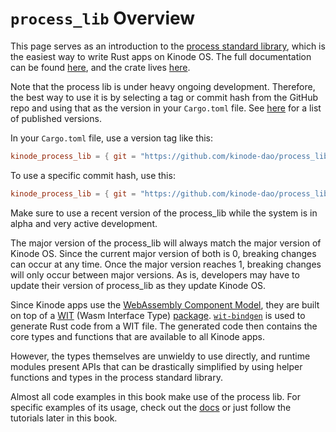 # `process_lib` Overview

This page serves as an introduction to the [process standard library](https://github.com/kinode-dao/process_lib), which is the easiest way to write Rust apps on Kinode OS.
The full documentation can be found [here](https://docs.rs/kinode_process_lib), and the crate lives [here](https://crates.io/crates/kinode_process_lib).

Note that the process lib is under heavy ongoing development.
Therefore, the best way to use it is by selecting a tag or commit hash from the GitHub repo and using that as the version in your `Cargo.toml` file.
See [here](https://github.com/kinode-dao/process_lib/releases) for a list of published versions.

In your `Cargo.toml` file, use a version tag like this:
```toml
kinode_process_lib = { git = "https://github.com/kinode-dao/process_lib.git", tag = "v0.5.4-alpha" }
```

To use a specific commit hash, use this:
```toml
kinode_process_lib = { git = "https://github.com/kinode-dao/process_lib.git", rev = "5305453" }
```

Make sure to use a recent version of the process_lib while the system is in alpha and very active development.

The major version of the process_lib will always match the major version of Kinode OS.
Since the current major version of both is 0, breaking changes can occur at any time.
Once the major version reaches 1, breaking changes will only occur between major versions.
As is, developers may have to update their version of process_lib as they update Kinode OS.

Since Kinode apps use the [WebAssembly Component Model](https://component-model.bytecodealliance.org/), they are built on top of a [WIT](https://component-model.bytecodealliance.org/design/wit.html) (Wasm Interface Type) [package](https://github.com/kinode-dao/kinode-wit/blob/master/kinode.wit).
[`wit-bindgen`](https://github.com/bytecodealliance/wit-bindgen) is used to generate Rust code from a WIT file. 
The generated code then contains the core types and functions that are available to all Kinode apps.

However, the types themselves are unwieldy to use directly, and runtime modules present APIs that can be drastically simplified by using helper functions and types in the process standard library.

Almost all code examples in this book make use of the process lib. For specific examples of its usage, check out the [docs](https://docs.rs/kinode_process_lib) or just follow the tutorials later in this book.
